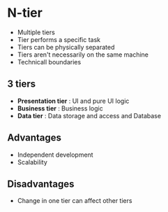 # N-tier

- Multiple tiers
- Tier performs a specific task
- Tiers can be physically separated
- Tiers aren't necessarily on the same machine
- Technicall boundaries

## 3 tiers

- **Presentation tier** : UI and pure UI logic
- **Business tier** : Business logic
- **Data tier** : Data storage and access and Database

## Advantages

- Independent development
- Scalability

## Disadvantages

- Change in one tier can affect other tiers

